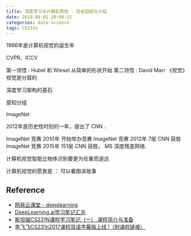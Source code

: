 ```yaml
---
title: 深度学习与计算机视觉 - 历史回顾与介绍
date: 2018-09-01 20:00:21
categories: data-science
tags: CS231n
---
```


1966年是计算机视觉的诞生年

CVPR、ICCV

<!-- more -->

第一领悟 : Hubel 和 Wiesel  从简单的形状开始 
第二领悟 : David Marr 《视觉》 视觉是分层的

深度学习架构的基石


感知分组

ImageNet

2012年是历史性时刻的一年，提出了 CNN .

ImageNet 竞赛 2010年 开始举办竞赛
ImageNet 竞赛 2012年 7层 CNN 获胜
ImageNet 竞赛 2015年 151层 CNN 获胜， MS 深度残差网络.

计算机视觉智能比物体识别要更为任重而道远


计算机视觉的愿景是 ： 可以看图讲故事

## Reference

- [网易云课堂 - deeplearning][1]
- [DeepLearning.ai学习笔记汇总][2]
- [斯坦福CS231N课程学习笔记（一）.课程简介与准备][3]
- [李飞飞CS231n2017课程双语字幕版上线 !（附课程链接）][4]

[1]: https://study.163.com/my#/smarts
[2]: http://www.cnblogs.com/marsggbo/p/7470989.html
[3]: https://zhuanlan.zhihu.com/p/21353567
[4]: https://blog.csdn.net/tMb8Z9Vdm66wH68VX1/article/details/78537000
